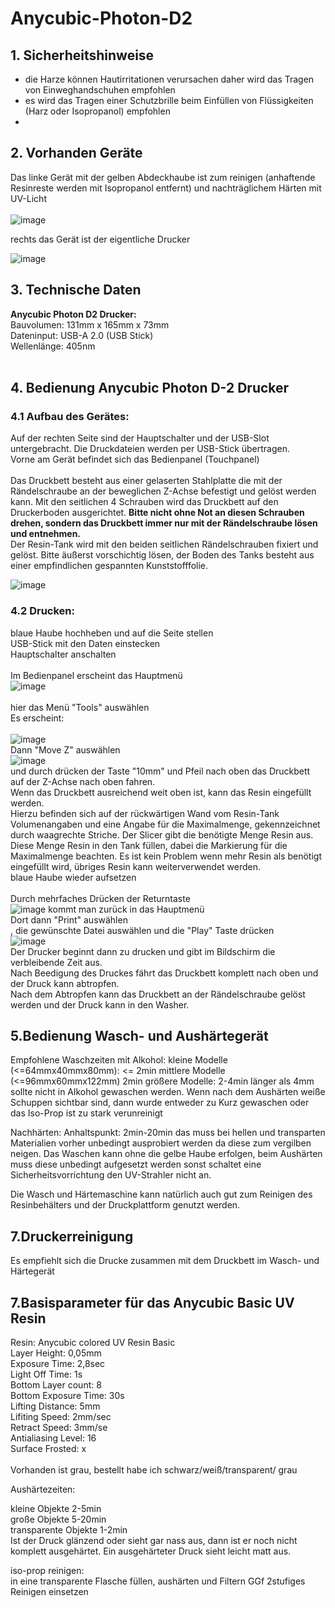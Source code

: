 # Anycubic-Photon-D2
## 1. Sicherheitshinweise
- die Harze können Hautirritationen verursachen daher wird das Tragen von Einweghandschuhen empfohlen<br>
- es wird das Tragen einer Schutzbrille beim Einfüllen von Flüssigkeiten (Harz oder Isopropanol) empfohlen<br>
- 

## 2. Vorhanden Geräte
Das linke Gerät mit der gelben Abdeckhaube ist zum reinigen (anhaftende Resinreste werden mit Isopropanol entfernt) und nachträglichem Härten mit UV-Licht<br>
<br>
![image](https://github.com/makerspace-wi/Anycubic-Photon-D2/assets/126797902/80e512b4-5a34-4ffb-9f82-badab4c5515c)


rechts das Gerät ist der eigentliche Drucker<br>


![image](https://github.com/makerspace-wi/Anycubic-Photon-D2/assets/126797902/92d574fc-f1d7-408b-8994-8d4bbd0884aa)
<br>
## 3. Technische Daten
<b>Anycubic Photon D2 Drucker:</b><br>
  Bauvolumen: 131mm x 165mm x 73mm <br>
  Dateninput: USB-A 2.0 (USB Stick) <br>
  Wellenlänge: 405nm <br>
<br>  





## 4. Bedienung Anycubic Photon D-2 Drucker<br>
### 4.1 Aufbau des Gerätes:
Auf der rechten Seite sind der Hauptschalter und der USB-Slot untergebracht. Die Druckdateien werden per USB-Stick übertragen.<br>
Vorne am Gerät befindet sich das Bedienpanel (Touchpanel)<br>
<br>
Das Druckbett besteht aus einer gelaserten Stahlplatte die mit der Rändelschraube an der beweglichen Z-Achse befestigt und gelöst werden kann. Mit den seitlichen 4 Schrauben wird das Druckbett auf den Druckerboden ausgerichtet. <b>Bitte nicht ohne Not an diesen Schrauben drehen, sondern das Druckbett immer nur mit der Rändelschraube lösen und entnehmen.</b><br>
Der Resin-Tank wird mit den beiden seitlichen Rändelschrauben fixiert und gelöst. Bitte äußerst vorschichtig lösen, der Boden des Tanks besteht aus einer empfindlichen gespannten Kunststofffolie.<br>

![image](https://github.com/makerspace-wi/Anycubic-Photon-D2/assets/126797902/8564bbf8-2598-436a-9f87-0dad66c61348)

 ### 4.2 Drucken:<br>
  blaue Haube hochheben und auf die Seite stellen<br>
  USB-Stick mit den Daten einstecken<br>
  Hauptschalter anschalten<br>
  <br>
  Im Bedienpanel erscheint das Hauptmenü<br>
  ![image](https://github.com/makerspace-wi/Anycubic-Photon-D2/assets/126797902/d1b7887b-b49a-4d38-b2d8-b7b292b17c1b)<br>
  <br>
hier das Menü "Tools" auswählen<br>
Es erscheint:<br>
<br>
  ![image](https://github.com/makerspace-wi/Anycubic-Photon-D2/assets/126797902/d826a4e0-e869-41f3-ba94-4cb76be520b5)
<br>
Dann "Move Z" auswählen<br>
![image](https://github.com/makerspace-wi/Anycubic-Photon-D2/assets/126797902/75fe8db6-f163-4f5b-96ce-dbc8c6617bcf)
<br>
und durch drücken der Taste "10mm" und Pfeil nach oben das Druckbett auf der Z-Achse nach oben fahren.<br>
Wenn das Druckbett ausreichend weit oben ist, kann das Resin eingefüllt werden.<br>
Hierzu befinden sich auf der rückwärtigen Wand vom Resin-Tank Volumenangaben und eine Angabe für die Maximalmenge, gekennzeichnet durch waagrechte Striche. Der Slicer gibt die benötigte Menge Resin aus. Diese Menge Resin in den Tank füllen, dabei die Markierung für die Maximalmenge beachten. Es ist kein Problem wenn mehr Resin als benötigt eingefüllt wird, übriges Resin kann weiterverwendet werden.
<br>
blaue Haube wieder aufsetzen<br>
<br>
Durch mehrfaches Drücken der Returntaste<br>
![image](https://github.com/makerspace-wi/Anycubic-Photon-D2/assets/126797902/a5e1af36-5444-4378-9149-210148c6a5e5)
kommt man zurück in das Hauptmenü<br>
Dort dann "Print" auswählen<br>, die gewünschte Datei auswählen und die "Play" Taste drücken<br>
![image](https://github.com/makerspace-wi/Anycubic-Photon-D2/assets/126797902/5c9e8aba-3135-492e-b076-1c6f6021f47c)<br>
Der Drucker beginnt dann zu drucken und gibt im Bildschirm die verbleibende Zeit aus.<br>
Nach Beedigung des Druckes fährt das Druckbett komplett nach oben und der Druck kann abtropfen.<br>
Nach dem Abtropfen kann das Druckbett an der Rändelschraube gelöst werden und der Druck kann in den Washer.

## 5.Bedienung Wasch- und Aushärtegerät

Empfohlene Waschzeiten mit Alkohol:
kleine Modelle (<=64mmx40mmx80mm): <= 2min
mittlere Modelle (<=96mmx60mmx122mm) 2min
größere Modelle: 2-4min
länger als 4mm sollte nicht in Alkohol gewaschen werden. Wenn nach dem Aushärten weiße Schuppen sichtbar sind, dann wurde entweder zu Kurz gewaschen oder das Iso-Prop ist zu stark verunreinigt

Nachhärten:
Anhaltspunkt: 2min-20min
das muss bei hellen und transparten Materialien vorher unbedingt ausprobiert werden da diese zum vergilben neigen.
Das Waschen kann ohne die gelbe Haube erfolgen, beim Aushärten muss diese unbedingt aufgesetzt werden sonst schaltet eine Sicherheitsvorrichtung den UV-Strahler nicht an.

Die Wasch und Härtemaschine kann natürlich auch gut zum Reinigen des Resinbehälters und der Druckplattform genutzt werden. 


## 7.Druckerreinigung
Es empfiehlt sich die Drucke zusammen mit dem Druckbett im Wasch- und Härtegerät



## 7.Basisparameter für das Anycubic Basic UV Resin<br>
Resin: Anycubic colored UV Resin Basic<br>
Layer Height: 0,05mm<br>
Exposure Time: 2,8sec<br>
Light Off Time: 1s<br>
Bottom Layer count: 8<br>
Bottom Exposure Time: 30s<br>
Lifting Distance: 5mm<br>
Lifiting Speed: 2mm/sec<br>
Retract Speed: 3mm/se<br>
Antialiasing Level: 16<br>
Surface Frosted: x<br>
<br>
Vorhanden ist grau, bestellt habe ich schwarz/weiß/transparent/ grau<br>


Aushärtezeiten:<br>

kleine Objekte 2-5min<br>
große Objekte 5-20min<br>
transparente Objekte  1-2min<br>
Ist der Druck glänzend oder sieht gar nass aus, dann ist er noch nicht komplett ausgehärtet. Ein ausgehärteter Druck sieht leicht matt aus.<br>

iso-prop reinigen:<br>
in eine transparente Flasche füllen, aushärten und Filtern
GGf 2stufiges Reinigen einsetzen<br>


